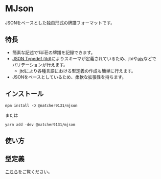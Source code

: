 # MJson

JSONをベースとした独自形式の牌譜フォーマットです。

## 特長
- 簡素な記述で1半荘の牌譜を記録できます。
- [JSON Typedef (jtd)](https://jsontypedef.com/)によりスキーマが定義されているため、jtdや[ajv](https://ajv.js.org/)などでバリデーションが行えます。
    - jtdにより各種言語における型定義の作成も簡単に行えます。
- JSONをベースとしているため、柔軟な拡張性を持ちます。

## インストール

```
npm install -D @matcher9131/mjson
```

または

```
yarn add -dev @matcher9131/mjson
```

## 使い方


## 型定義

[こちら](doc/modules.md)をご覧ください。
